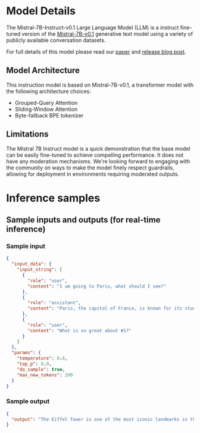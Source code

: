 # **Model Details**

The Mistral-7B-Instruct-v0.1 Large Language Model (LLM) is a instruct fine-tuned version of the [Mistral-7B-v0.1](https://huggingface.co/mistralai/Mistral-7B-v0.1) generative text model using a variety of publicly available conversation datasets.

For full details of this model please read our [paper](https://arxiv.org/abs/2310.06825) and [release blog post](https://mistral.ai/news/announcing-mistral-7b/).

## Model Architecture

This instruction model is based on Mistral-7B-v0.1, a transformer model with the following architecture choices:
- Grouped-Query Attention
- Sliding-Window Attention
- Byte-fallback BPE tokenizer

## Limitations

The Mistral 7B Instruct model is a quick demonstration that the base model can be easily fine-tuned to achieve compelling performance. 
It does not have any moderation mechanisms. We're looking forward to engaging with the community on ways to
make the model finely respect guardrails, allowing for deployment in environments requiring moderated outputs.

# **Inference samples**

## **Sample inputs and outputs (for real-time inference)**

### **Sample input**
```json
{
  "input_data": {
    "input_string": [
      {
        "role": "user",
        "content": "I am going to Paris, what should I see?"
      },
      {
        "role": "assistant",
        "content": "Paris, the capital of France, is known for its stunning architecture, art museums, historical landmarks, and romantic atmosphere. Here are some of the top attractions to see in Paris:\n\n1. The Eiffel Tower: The iconic Eiffel Tower is one of the most recognizable landmarks in the world and offers breathtaking views of the city.\n2. The Louvre Museum: The Louvre is one of the world's largest and most famous museums, housing an impressive collection of art and artifacts, including the Mona Lisa.\n3. Notre-Dame Cathedral: This beautiful cathedral is one of the most famous landmarks in Paris and is known for its Gothic architecture and stunning stained glass windows.\n\nThese are just a few of the many attractions that Paris has to offer. With so much to see and do, it's no wonder that Paris is one of the most popular tourist destinations in the world."
      },
      {
        "role": "user",
        "content": "What is so great about #1?"
      }
    ]
  },
  "params": {
    "temperature": 0.6,
    "top_p": 0.9,
    "do_sample": true,
    "max_new_tokens": 200
  }
}
```

### **Sample output**
```json
{
  "output": "The Eiffel Tower is one of the most iconic landmarks in the world and is considered a symbol of Paris and France. It was built in 1889 for the Exposition Universelle (World's Fair) to celebrate the 100th anniversary of the French Revolution and has since become a popular tourist attraction.\n\nOne of the things that makes the Eiffel Tower so great is its unique design. It was designed by Gustave Eiffel and his company and is made of wrought iron. The tower stands at 324 meters tall, including its antenna, and is made up of three levels that visitors can access.\n\nAnother thing that makes the Eiffel Tower great is the views it offers. From the top, visitors can see the entire city of Paris, as well as the surrounding countryside. The tower also offers a unique perspective on the city's architecture and is a great way to get a sense of the city's layout.\n\nOverall, the Eiffel Tower is a beloved landmark in Paris and is considered a must-see attraction for anyone visiting the city."
}
```
